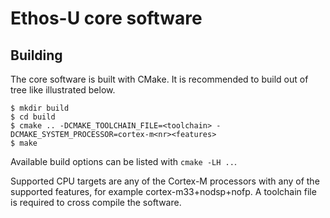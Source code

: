 # Ethos-U core software

## Building

The core software is built with CMake. It is recommended to build out of tree like illustrated below.

```
$ mkdir build
$ cd build
$ cmake .. -DCMAKE_TOOLCHAIN_FILE=<toolchain> -DCMAKE_SYSTEM_PROCESSOR=cortex-m<nr><features>
$ make
```

Available build options can be listed with `cmake -LH ..`.

Supported CPU targets are any of the Cortex-M processors with any of the supported features, for example cortex-m33+nodsp+nofp. A toolchain file is required to cross compile the software.
